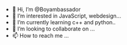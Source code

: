 - 👋 Hi, I’m @Boyambassador
- 👀 I’m interested in JavaScript, webdesign...
- 🌱 I’m currently learning c++ and python..
- 💞️ I’m looking to collaborate on ...
- 📫 How to reach me ...

<!---
Boyambassador/Boyambassador is a ✨ special ✨ repository because its `README.md` (this file) appears on your GitHub profile.
You can click the Preview link to take a look at your changes.
--->
